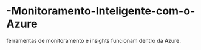 # -Monitoramento-Inteligente-com-o-Azure
ferramentas de monitoramento e insights funcionam dentro da Azure.
